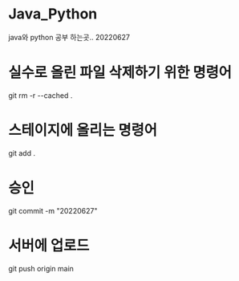 # Java_Python

java와 python 공부 하는곳..
20220627

# 실수로 올린 파일 삭제하기 위한 명령어

git rm -r --cached .

# 스테이지에 올리는 명령어

git add .

# 승인

git commit -m "20220627"

# 서버에 업로드

git push origin main
